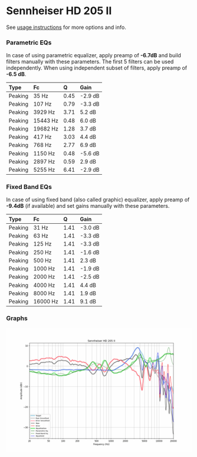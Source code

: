 # Sennheiser HD 205 II
See [usage instructions](https://github.com/jaakkopasanen/AutoEq#usage) for more options and info.

### Parametric EQs
In case of using parametric equalizer, apply preamp of **-6.7dB** and build filters manually
with these parameters. The first 5 filters can be used independently.
When using independent subset of filters, apply preamp of **-6.5 dB**.

| Type    | Fc       |    Q | Gain    |
|:--------|:---------|:-----|:--------|
| Peaking | 35 Hz    | 0.45 | -2.9 dB |
| Peaking | 107 Hz   | 0.79 | -3.3 dB |
| Peaking | 3929 Hz  | 3.71 | 5.2 dB  |
| Peaking | 15443 Hz | 0.48 | 6.0 dB  |
| Peaking | 19682 Hz | 1.28 | 3.7 dB  |
| Peaking | 417 Hz   | 3.03 | 4.4 dB  |
| Peaking | 768 Hz   | 2.77 | 6.9 dB  |
| Peaking | 1150 Hz  | 0.48 | -5.6 dB |
| Peaking | 2897 Hz  | 0.59 | 2.9 dB  |
| Peaking | 5255 Hz  | 6.41 | -2.9 dB |

### Fixed Band EQs
In case of using fixed band (also called graphic) equalizer, apply preamp of **-9.4dB**
(if available) and set gains manually with these parameters.

| Type    | Fc       |    Q | Gain    |
|:--------|:---------|:-----|:--------|
| Peaking | 31 Hz    | 1.41 | -3.0 dB |
| Peaking | 63 Hz    | 1.41 | -3.3 dB |
| Peaking | 125 Hz   | 1.41 | -3.3 dB |
| Peaking | 250 Hz   | 1.41 | -1.6 dB |
| Peaking | 500 Hz   | 1.41 | 2.3 dB  |
| Peaking | 1000 Hz  | 1.41 | -1.9 dB |
| Peaking | 2000 Hz  | 1.41 | -2.5 dB |
| Peaking | 4000 Hz  | 1.41 | 4.4 dB  |
| Peaking | 8000 Hz  | 1.41 | 1.9 dB  |
| Peaking | 16000 Hz | 1.41 | 9.1 dB  |

### Graphs
![](./Sennheiser%20HD%20205%20II.png)